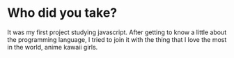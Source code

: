  # Who did you take?
 
 It was my first project studying javascript. After getting to know a little about the programming language, I tried to join it with the thing that I love the most in the world, anime kawaii girls.
